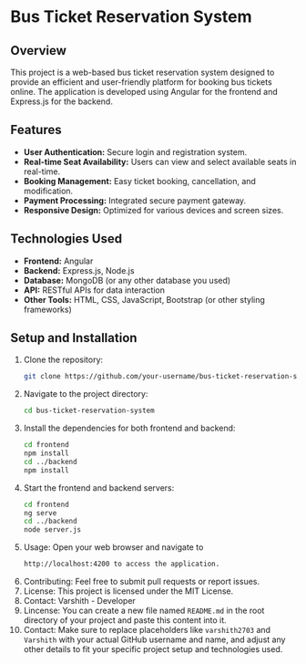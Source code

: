 # Bus Ticket Reservation System

## Overview
This project is a web-based bus ticket reservation system designed to provide an efficient and user-friendly platform for booking bus tickets online. The application is developed using Angular for the frontend and Express.js for the backend.

## Features
- **User Authentication:** Secure login and registration system.
- **Real-time Seat Availability:** Users can view and select available seats in real-time.
- **Booking Management:** Easy ticket booking, cancellation, and modification.
- **Payment Processing:** Integrated secure payment gateway.
- **Responsive Design:** Optimized for various devices and screen sizes.

## Technologies Used
- **Frontend:** Angular
- **Backend:** Express.js, Node.js
- **Database:** MongoDB (or any other database you used)
- **API:** RESTful APIs for data interaction
- **Other Tools:** HTML, CSS, JavaScript, Bootstrap (or other styling frameworks)

## Setup and Installation
1. Clone the repository:
   ```bash
   git clone https://github.com/your-username/bus-ticket-reservation-system.git
2. Navigate to the project directory:
   ```bash
   cd bus-ticket-reservation-system
3. Install the dependencies for both frontend and backend:
   ```bash
   cd frontend
   npm install
   cd ../backend
   npm install
4. Start the frontend and backend servers:
   ```bash
   cd frontend
   ng serve
   cd ../backend
   node server.js
5. Usage:
Open your web browser and navigate to
   ```bash
   http://localhost:4200 to access the application.
6. Contributing:
Feel free to submit pull requests or report issues.
7. License:
This project is licensed under the MIT License.
8. Contact:
Varshith - Developer
9. Lincense:
You can create a new file named `README.md` in the root directory of your project and paste this content into it.
10. Contact:
Make sure to replace placeholders like `varshith2703` and `Varshith` with your actual GitHub username and name, and adjust any other details to fit your specific project setup and technologies used.
